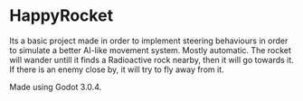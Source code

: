 # HappyRocket

Its a basic project made in order to implement steering behaviours in order to simulate a better AI-like movement system. Mostly automatic. The rocket will wander untill it finds a Radioactive rock nearby, then it will go towards it. If there is an enemy close by, it will try to fly away from it.

Made using Godot 3.0.4.

